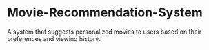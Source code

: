 # Movie-Recommendation-System
A system that suggests personalized movies to users based on their preferences and viewing history.
